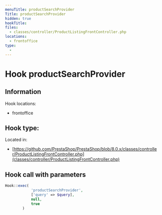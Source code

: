 ```yaml
---
menuTitle: productSearchProvider
Title: productSearchProvider
hidden: true
hookTitle: 
files:
  - classes/controller/ProductListingFrontController.php
locations:
  - frontoffice
type:
  - 
---
```


# Hook productSearchProvider

## Information

Hook locations: 
  - frontoffice

Hook type: 
  - 

Located in: 
  - [https://github.com/PrestaShop/PrestaShop/blob/8.0.x/classes/controller/ProductListingFrontController.php](classes/controller/ProductListingFrontController.php)

## Hook call with parameters

```php
Hook::exec(
            'productSearchProvider',
            ['query' => $query],
            null,
            true
        )
```